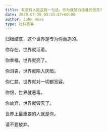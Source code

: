 ```yaml
---
title: 有没有人能送我一句话，作为我努力活着的信念?
date: 2020-07-28 05:33:47+00:00
author: John Hexa
type: 社科答集
---
```

归根结底，这个世界是专为你而造的。

  


你存在，世界就活着。

你幸福，世界就亮了。

你沮丧，世界就陷入灰暗。

  


你仁慈，世界就对一切都宽容。

你恨，世界就恶毒。

  


你放弃，世界就毁灭了。

  


世界上最重要的人就是你。

请不要放弃。


